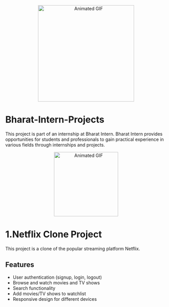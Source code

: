 <p align="center">
  <img src="https://bharatintern.live/static/logo-0946e9bd7220dc6ced94171785535121.png" alt="Animated GIF" width="300">
</p>

# Bharat-Intern-Projects
This project is part of an internship at Bharat Intern. Bharat Intern provides opportunities for students and professionals to gain practical experience in various fields through internships and projects. 

<p align="center">
  <img src="https://toppng.com/uploads/preview/netflix-logo-png-download-11660600814vkfgjh8swu.png" alt="Animated GIF" width="200">
</p>

# 1.Netflix Clone Project
This project is a clone of the popular streaming platform Netflix. 

## Features 
- User authentication (signup, login, logout)
- Browse and watch movies and TV shows
- Search functionality
- Add movies/TV shows to watchlist
- Responsive design for different devices

